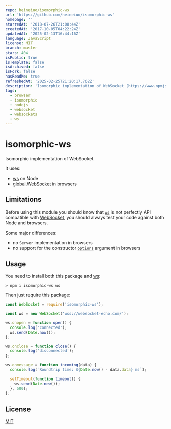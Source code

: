 ```yaml
---
repo: heineiuo/isomorphic-ws
url: 'https://github.com/heineiuo/isomorphic-ws'
homepage: ''
starredAt: '2018-07-26T21:08:44Z'
createdAt: '2017-10-05T04:22:24Z'
updatedAt: '2025-02-13T16:44:16Z'
language: JavaScript
license: MIT
branch: master
stars: 404
isPublic: true
isTemplate: false
isArchived: false
isFork: false
hasReadMe: true
refreshedAt: '2025-02-25T21:20:17.762Z'
description: 'Isomorphic implementation of WebSocket (https://www.npmjs.com/package/ws)'
tags:
  - browser
  - isomorphic
  - nodejs
  - websocket
  - websockets
  - ws
---
```


# isomorphic-ws

Isomorphic implementation of WebSocket.

It uses:
- [ws](https://github.com/websockets/ws) on Node
- [global.WebSocket](https://developer.mozilla.org/en-US/docs/Web/API/WebSocket) in browsers

## Limitations

Before using this module you should know that
[`ws`](https://github.com/websockets/ws/blob/master/doc/ws.md#class-websocket)
is not perfectly API compatible with
[WebSocket](https://developer.mozilla.org/en-US/docs/Web/API/WebSocket),
you should always test your code against both Node and browsers.

Some major differences:

- no `Server` implementation in browsers
- no support for the constructor
  [`options`](https://github.com/websockets/ws/blob/master/doc/ws.md#new-websocketaddress-protocols-options)
  argument in browsers

## Usage

You need to install both this package and [ws](https://github.com/websockets/ws):

```
> npm i isomorphic-ws ws
```

Then just require this package:

```js
const WebSocket = require('isomorphic-ws');

const ws = new WebSocket('wss://websocket-echo.com/');

ws.onopen = function open() {
  console.log('connected');
  ws.send(Date.now());
};

ws.onclose = function close() {
  console.log('disconnected');
};

ws.onmessage = function incoming(data) {
  console.log(`Roundtrip time: ${Date.now() - data.data} ms`);

  setTimeout(function timeout() {
    ws.send(Date.now());
  }, 500);
};
```

## License

[MIT](LICENSE)
